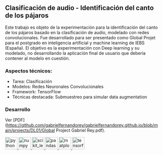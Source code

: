 ## Clasificación de audio - Identificación del canto de los pájaros
Este trabajo es objeto de la experimentación para la identificación del canto de los pájaros basado en la clasificación de audio, modelado con redes convolucionales. Fue desarrollado para ser presentado como Global Projet para el postgrado en inteligencia artificial y machine learning de IEBS (España). El objetivo es la experimentación con Deep learning y su modelado, no desarrollando la aplicación final de usuario que debería contener al modelo en cuestión.

### Aspectos técnicos:

  - Tarea: Clasificación
  - Modelos: Redes Neuronales Convolucionales
  - Framework: TensorFlow
  - Técnicas destacada: Submuestreo para simular data augmentation

### Desarrollo

Ver [PDF](https://github.com/gabrielfernandorey/gabrielfernandorey.github.io/blob/main/projects/DL01/Global Project Gabriel Rey.pdf).

<p align="left">
<a href="https://www.python.org" target="_blank" rel="noreferrer"> <img src="https://upload.wikimedia.org/wikipedia/commons/c/c3/Python-logo-notext.svg" alt="python" width="40" height="40"/> </a>
<a href="https://www.numpy.org" target="_blank" rel="noreferrer"> <img src="https://upload.wikimedia.org/wikipedia/commons/6/67/Numpy-svgrepo-com.svg" alt="numpy" width="40" height="40"/> </a>
<a href="https://scikit-learn.org/" target="_blank" rel="noreferrer"> <img src="https://upload.wikimedia.org/wikipedia/commons/0/05/Scikit_learn_logo_small.svg" alt="scikit_learn" width="40" height="40"/> </a>
<a href="https://pandas.pydata.org/" target="_blank" rel="noreferrer"> <img src="https://upload.wikimedia.org/wikipedia/commons/2/22/Pandas_mark.svg" alt="pandas" width="40" height="40"/> </a>
<a href="https//matplotlib.org/" target="_blank" rel="noreferrer"> <img src="https://upload.wikimedia.org/wikipedia/commons/0/01/Created_with_Matplotlib-logo.svg" alt="matplotlib" width="40" height="40"/> </a>
<a href="https://www.tensorflow.org" target="_blank" rel="noreferrer"> <img src="https://www.vectorlogo.zone/logos/tensorflow/tensorflow-icon.svg" alt="tensorflow" width="40" height="40"/> </a>
<p/>
